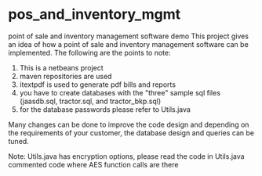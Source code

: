 # pos_and_inventory_mgmt
point of sale and inventory management software demo
This project gives an idea of how a point of sale and inventory management software can be implemented.
The following are the points to note:
1) This is a netbeans project
2) maven repositories are used
3) itextpdf is used to generate pdf bills and reports
4) you have to create databases with the "three" sample sql files (jaasdb.sql, tractor.sql, and tractor_bkp.sql)
5) for the database passwords please refer to Utils.java

Many changes can be done to improve the code design and depending on the requirements of your customer, the database design and queries can be tuned.

Note: Utils.java has encryption options, please read the code in Utils.java commented code where AES function calls are there
